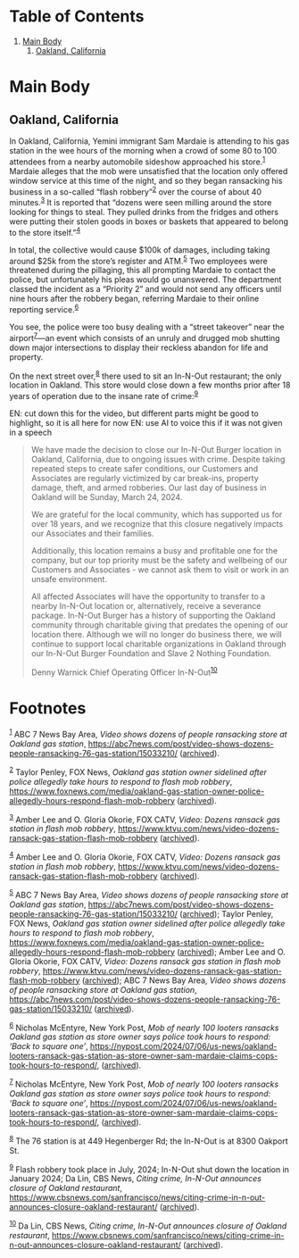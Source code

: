 
# Table of Contents

1.  [Main Body](#orgb7cdc30)
    1.  [Oakland, California](#org1e2eab8)



<a id="orgb7cdc30"></a>

# Main Body


<a id="org1e2eab8"></a>

## Oakland, California

In Oakland, California, Yemini immigrant Sam Mardaie is attending to his gas station in the wee hours of the morning when a crowd of some 80 to 100 attendees from a nearby automobile sideshow approached his store.<sup><a id="fnr.1" class="footref" href="#fn.1" role="doc-backlink">1</a></sup> Mardaie alleges that the mob were unsatisfied that the location only offered window service at this time of the night, and so they began ransacking his business in a so-called &ldquo;flash robbery&rdquo;<sup><a id="fnr.2" class="footref" href="#fn.2" role="doc-backlink">2</a></sup> over the course of about 40 minutes.<sup><a id="fnr.3" class="footref" href="#fn.3" role="doc-backlink">3</a></sup> It is reported that &ldquo;dozens were seen milling around the store looking for things to steal. They pulled drinks from the fridges and others were putting their stolen goods in boxes or baskets that appeared to belong to the store itself.&rdquo;<sup><a id="fnr.4" class="footref" href="#fn.4" role="doc-backlink">4</a></sup>

In total, the collective would cause $100k of damages, including taking around $25k from the store&rsquo;s register and ATM.<sup><a id="fnr.5" class="footref" href="#fn.5" role="doc-backlink">5</a></sup> Two employees were threatened during the pillaging, this all prompting Mardaie to contact the police, but unfortunately his pleas would go unanswered. The department classed the incident as a &ldquo;Priority 2&rdquo; and would not send any officers until nine hours after the robbery began, referring Mardaie to their online reporting service.<sup><a id="fnr.6" class="footref" href="#fn.6" role="doc-backlink">6</a></sup>

You see, the police were too busy dealing with a &ldquo;street takeover&rdquo; near the airport<sup><a id="fnr.7" class="footref" href="#fn.7" role="doc-backlink">7</a></sup>&#x2014;an event which consists of an unruly and drugged mob shutting down major intersections to display their reckless abandon for life and property.

On the next street over,<sup><a id="fnr.8" class="footref" href="#fn.8" role="doc-backlink">8</a></sup> there used to sit an In-N-Out restaurant; the only location in Oakland. This store would close down a few months prior after 18 years of operation due to the insane rate of crime:<sup><a id="fnr.9" class="footref" href="#fn.9" role="doc-backlink">9</a></sup>

EN: cut down this for the video, but different parts might be good to highlight, so it is all here for now
EN: use AI to voice this if it was not given in a speech

> We have made the decision to close our In-N-Out Burger location in Oakland, California, due to ongoing issues with crime. Despite taking repeated steps to create safer conditions, our Customers and Associates are regularly victimized by car break-ins, property damage, theft, and armed robberies. Our last day of business in Oakland will be Sunday, March 24, 2024.
> 
> We are grateful for the local community, which has supported us for over 18 years, and we recognize that this closure negatively impacts our Associates and their families.
> 
> Additionally, this location remains a busy and profitable one for the company, but our top priority must be the safety and wellbeing of our Customers and Associates - we cannot ask them to visit or work in an unsafe environment.
> 
> All affected Associates will have the opportunity to transfer to a nearby In-N-Out location or, alternatively, receive a severance package. In-N-Out Burger has a history of supporting the Oakland community through charitable giving that predates the opening of our location there. Although we will no longer do business there, we will continue to support local charitable organizations in Oakland through our In-N-Out Burger Foundation and Slave 2 Nothing Foundation.
> 
> Denny Warnick Chief Operating Officer In-N-Out<sup><a id="fnr.10" class="footref" href="#fn.10" role="doc-backlink">10</a></sup>


# Footnotes

<sup><a id="fn.1" href="#fnr.1">1</a></sup> ABC 7 News Bay Area, *Video shows dozens of people ransacking store at Oakland gas station*, <https://abc7news.com/post/video-shows-dozens-people-ransacking-76-gas-station/15033210/> ([archived](https://archive.ph/qnROi)).

<sup><a id="fn.2" href="#fnr.2">2</a></sup> Taylor Penley, FOX News, *Oakland gas station owner sidelined after police allegedly take hours to respond to flash mob robbery*, <https://www.foxnews.com/media/oakland-gas-station-owner-police-allegedly-hours-respond-flash-mob-robbery> ([archived](https://archive.ph/EiR2P)).

<sup><a id="fn.3" href="#fnr.3">3</a></sup> Amber Lee and O. Gloria Okorie, FOX CATV, *Video: Dozens ransack gas station in flash mob robbery*, <https://www.ktvu.com/news/video-dozens-ransack-gas-station-flash-mob-robbery> ([archived](https://archive.ph/vzs3L)).

<sup><a id="fn.4" href="#fnr.4">4</a></sup> Amber Lee and O. Gloria Okorie, FOX CATV, *Video: Dozens ransack gas station in flash mob robbery*, <https://www.ktvu.com/news/video-dozens-ransack-gas-station-flash-mob-robbery> ([archived](https://archive.ph/vzs3L)).

<sup><a id="fn.5" href="#fnr.5">5</a></sup> ABC 7 News Bay Area, *Video shows dozens of people ransacking store at Oakland gas station*, <https://abc7news.com/post/video-shows-dozens-people-ransacking-76-gas-station/15033210/> ([archived](https://archive.ph/qnROi)); Taylor Penley, FOX News, *Oakland gas station owner sidelined after police allegedly take hours to respond to flash mob robbery*, <https://www.foxnews.com/media/oakland-gas-station-owner-police-allegedly-hours-respond-flash-mob-robbery> ([archived](https://archive.ph/EiR2P)); Amber Lee and O. Gloria Okorie, FOX CATV, *Video: Dozens ransack gas station in flash mob robbery*, <https://www.ktvu.com/news/video-dozens-ransack-gas-station-flash-mob-robbery> ([archived](https://archive.ph/vzs3L)); ABC 7 News Bay Area, *Video shows dozens of people ransacking store at Oakland gas station*, <https://abc7news.com/post/video-shows-dozens-people-ransacking-76-gas-station/15033210/> ([archived](https://archive.ph/qnROi)).

<sup><a id="fn.6" href="#fnr.6">6</a></sup> Nicholas McEntyre, New York Post, *Mob of nearly 100 looters ransacks Oakland gas station as store owner says police took hours to respond: ‘Back to square one’*, <https://nypost.com/2024/07/06/us-news/oakland-looters-ransack-gas-station-as-store-owner-sam-mardaie-claims-cops-took-hours-to-respond/>, ([archived](https://archive.ph/6S66H)).

<sup><a id="fn.7" href="#fnr.7">7</a></sup> Nicholas McEntyre, New York Post, *Mob of nearly 100 looters ransacks Oakland gas station as store owner says police took hours to respond: ‘Back to square one’*, <https://nypost.com/2024/07/06/us-news/oakland-looters-ransack-gas-station-as-store-owner-sam-mardaie-claims-cops-took-hours-to-respond/>, ([archived](https://archive.ph/6S66H)).

<sup><a id="fn.8" href="#fnr.8">8</a></sup> The 76 station is at 449 Hegenberger Rd; the In-N-Out is at 8300 Oakport St.

<sup><a id="fn.9" href="#fnr.9">9</a></sup> Flash robbery took place in July, 2024; In-N-Out shut down the location in January 2024; Da Lin, CBS News, *Citing crime, In-N-Out announces closure of Oakland restaurant*, <https://www.cbsnews.com/sanfrancisco/news/citing-crime-in-n-out-announces-closure-oakland-restaurant/> ([archived](https://archive.ph/eO9i4)).

<sup><a id="fn.10" href="#fnr.10">10</a></sup> Da Lin, CBS News, *Citing crime, In-N-Out announces closure of Oakland restaurant*, <https://www.cbsnews.com/sanfrancisco/news/citing-crime-in-n-out-announces-closure-oakland-restaurant/> ([archived](https://archive.ph/eO9i4)).
